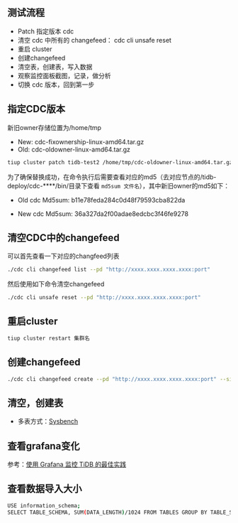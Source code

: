 ## 测试流程

- Patch 指定版本 cdc
- 清空 cdc 中所有的 changefeed： cdc cli unsafe reset 
- 重启 cluster 
- 创建changefeed
- 清空表，创建表，写入数据
- 观察监控面板截图，记录，做分析 
- 切换 cdc 版本，回到第一步

## 指定CDC版本

新旧owner存储位置为/home/tmp

- New: cdc-fixownership-linux-amd64.tar.gz 
- Old: cdc-oldowner-linux-amd64.tar.gz 

```bash
tiup cluster patch tidb-test2 /home/tmp/cdc-oldowner-linux-amd64.tar.gz -R cdc
```

为了确保替换成功，在命令执行后需要查看对应的md5（去对应节点的/tidb-deploy/cdc-****/bin/目录下查看 `md5sum 文件名`），其中新旧owner的md5如下：

- Old cdc Md5sum: b11e78feda284c0d48f79593cba822da

- New cdc Md5sum: 36a327da2f00adae8edcbc3f46fe9278

## 清空CDC中的changefeed

可以首先查看一下对应的changfeed列表

```bash
./cdc cli changefeed list --pd "http://xxxx.xxxx.xxxx.xxxx:port"
```

然后使用如下命令清空changefeed

```bash
./cdc cli unsafe reset --pd "http://xxxx.xxxx.xxxx.xxxx:port"
```

## 重启cluster

```bash
tiup cluster restart 集群名
```

## 创建changefeed

```bash
./cdc cli changefeed create --pd "http://xxxx.xxxx.xxxx.xxxx:port" --sink-uri="blackhole://"  -c "changefeedNewOwner-test-1"
```

## 清空，创建表

- 多表方式：[Sysbench]()

## 查看grafana变化

参考：[使用 Grafana 监控 TiDB 的最佳实践](https://docs.pingcap.com/zh/tidb/stable/grafana-monitor-best-practices)

## 查看数据导入大小

```bash
USE information_schema;
SELECT TABLE_SCHEMA, SUM(DATA_LENGTH)/1024 FROM TABLES GROUP BY TABLE_SCHEMA;
```

